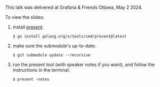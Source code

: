 This talk was delivered at Grafana & Friends Ottawa, May 2 2024.

To view the slides:

1. install [present](https://pkg.go.dev/golang.org/x/tools/cmd/present):
    ```console
    $ go install golang.org/x/tools/cmd/present@latest
    ```
2. make sure the submodule's up-to-date:
    ```console
    $ git submodule update --recursive
    ```
3. run the present tool (with speaker notes if you want), and follow the instructions in the terminal:
    ```console
    $ present -notes
    ```
